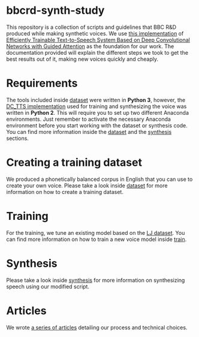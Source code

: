 # bbcrd-synth-study

This repository is a collection of scripts and guidelines that BBC R&D produced while making synthetic voices. We use [this implementation](https://github.com/Kyubyong/dc_tts) of [Efficiently Trainable Text-to-Speech System Based on Deep Convolutional Networks with Guided Attention](https://arxiv.org/abs/1710.08969) as the foundation for our work. The documentation provided will explain the different steps we took to get the best results out of it, making new voices quickly and cheaply.

# Requirements

The tools included inside [dataset](./dataset) were written in **Python 3**, however, the [DC_TTS implementation](https://github.com/Kyubyong/dc_tts) used for training and synthesizing the voice was written in **Python 2**. This will require you to set up two different Anaconda environments. Just remember to activate the necessary Anaconda environment before you start working with the dataset or synthesis code. You can find more information inside the [dataset](./dataset) and the [synthesis](./synthesis) sections. 

# Creating a training dataset

We produced a phonetically balanced corpus in English that you can use to create your own voice. Please take a look inside [dataset](./dataset) for more information on how to create a training dataset. 

# Training

For the training, we tune an existing model based on the [LJ dataset](https://keithito.com/LJ-Speech-Dataset/). You can find more information on how to train a new voice model inside [train](./train).

# Synthesis

Please take a look inside [synthesis](./synthesis) for more information on synthesizing speech using our modified script.

# Articles

We wrote [a series of articles]([]) detailing our process and technical choices.
